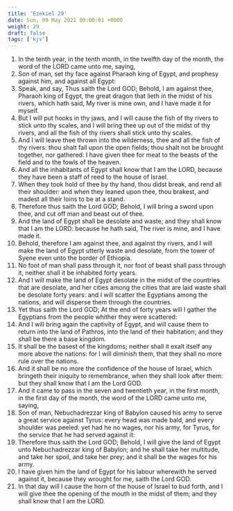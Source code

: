 ```yaml
---
title: 'Ezekiel 29'
date: Sun, 09 May 2021 00:00:01 +0000
weight: 29
draft: false
tags: ['kjv'] 
---
```


1. In the tenth year, in the tenth month, in the twelfth day of the month, the word of the LORD came unto me, saying,
2. Son of man, set thy face against Pharaoh king of Egypt, and prophesy against him, and against all Egypt:
3. Speak, and say, Thus saith the Lord GOD; Behold, I am against thee, Pharaoh king of Egypt, the great dragon that lieth in the midst of his rivers, which hath said, My river is mine own, and I have made it for myself.
4. But I will put hooks in thy jaws, and I will cause the fish of thy rivers to stick unto thy scales, and I will bring thee up out of the midst of thy rivers, and all the fish of thy rivers shall stick unto thy scales.
5. And I will leave thee thrown into the wilderness, thee and all the fish of thy rivers: thou shalt fall upon the open fields; thou shalt not be brought together, nor gathered: I have given thee for meat to the beasts of the field and to the fowls of the heaven.
6. And all the inhabitants of Egypt shall know that I am the LORD, because they have been a staff of reed to the house of Israel.
7. When they took hold of thee by thy hand, thou didst break, and rend all their shoulder: and when they leaned upon thee, thou brakest, and madest all their loins to be at a stand.
8. Therefore thus saith the Lord GOD; Behold, I will bring a sword upon thee, and cut off man and beast out of thee.
9. And the land of Egypt shall be desolate and waste; and they shall know that I am the LORD: because he hath said, The river is mine, and I have made it.
10. Behold, therefore I am against thee, and against thy rivers, and I will make the land of Egypt utterly waste and desolate, from the tower of Syene even unto the border of Ethiopia.
11. No foot of man shall pass through it, nor foot of beast shall pass through it, neither shall it be inhabited forty years.
12. And I will make the land of Egypt desolate in the midst of the countries that are desolate, and her cities among the cities that are laid waste shall be desolate forty years: and I will scatter the Egyptians among the nations, and will disperse them through the countries.
13. Yet thus saith the Lord GOD; At the end of forty years will I gather the Egyptians from the people whither they were scattered:
14. And I will bring again the captivity of Egypt, and will cause them to return into the land of Pathros, into the land of their habitation; and they shall be there a base kingdom.
15. It shall be the basest of the kingdoms; neither shall it exalt itself any more above the nations: for I will diminish them, that they shall no more rule over the nations.
16. And it shall be no more the confidence of the house of Israel, which bringeth their iniquity to remembrance, when they shall look after them: but they shall know that I am the Lord GOD.
17. And it came to pass in the seven and twentieth year, in the first month, in the first day of the month, the word of the LORD came unto me, saying,
18. Son of man, Nebuchadrezzar king of Babylon caused his army to serve a great service against Tyrus: every head was made bald, and every shoulder was peeled: yet had he no wages, nor his army, for Tyrus, for the service that he had served against it:
19. Therefore thus saith the Lord GOD; Behold, I will give the land of Egypt unto Nebuchadrezzar king of Babylon; and he shall take her multitude, and take her spoil, and take her prey; and it shall be the wages for his army.
20. I have given him the land of Egypt for his labour wherewith he served against it, because they wrought for me, saith the Lord GOD.
21. In that day will I cause the horn of the house of Israel to bud forth, and I will give thee the opening of the mouth in the midst of them; and they shall know that I am the LORD.
